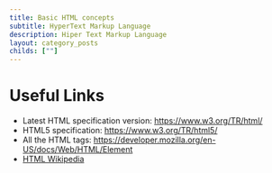 ```yaml
---
title: Basic HTML concepts
subtitle: HyperText Markup Language
description: Hiper Text Markup Language
layout: category_posts
childs: [""]
---
```



Useful Links
============

+ Latest HTML specification version: <https://www.w3.org/TR/html/>
+ HTML5 specification: <https://www.w3.org/TR/html5/>
+ All the HTML tags: <https://developer.mozilla.org/en-US/docs/Web/HTML/Element>
+ [HTML Wikipedia](https://en.wikipedia.org/wiki/HTML/)
